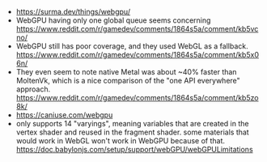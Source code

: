 - https://surma.dev/things/webgpu/
- WebGPU having only one global queue seems concerning https://www.reddit.com/r/gamedev/comments/1864s5a/comment/kb5vcno/
- WebGPU still has poor coverage, and they used WebGL as a fallback. https://www.reddit.com/r/gamedev/comments/1864s5a/comment/kb5x06n/
- They even seem to note native Metal was about ~40% faster than MoltenVk, which is a nice comparison of the "one API everywhere" approach. https://www.reddit.com/r/gamedev/comments/1864s5a/comment/kb5zo8k/
- https://caniuse.com/webgpu
- only supports 14 "varyings", meaning variables that are created in the vertex shader and reused in the fragment shader. some materials that would work in WebGL won't work in WebGPU because of that. https://doc.babylonjs.com/setup/support/webGPU/webGPULimitations
